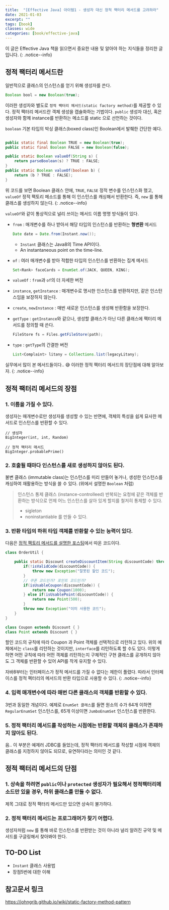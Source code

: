 ```yaml
---
title:  "[Effective Java] 아이템1 - 생성자 대신 정적 팩터리 메서드를 고려하라"
date: 2021-01-03
excerpt: ""
tags: [book]
classes: wide
categories: [book/effective-java]
---
```


이 글은 Effective Java 책을 읽으면서 중요한 내용 및 알아야 하는 지식들을 정리한 글입니다.
{: .notice--info}

## 정적 팩터리 메서드란

일반적으로 클래스의 인스턴스를 얻기 위해 생성자를 쓴다.
``` java
Boolean bool = new Boolean(true);
```
이러한 생성자와 별도로 `정적 팩터리 메서드(static factory method)`를 제공할 수 있다. 정적 팩터리 메서드란 객체 생성을 캡슐화하는 기법이다. `public` 생성자 대신, 혹은 생성자와 함께 instance를 반환하는 메소드를 static 으로 선언하는 것이다.

`boolean` 기본 타입의 박싱 클래스(boxed class)인 Boolean에서 발췌한 간단한 예다.
```java

public static final Boolean TRUE = new Boolean(true);
public static final Boolean FALSE = new Boolean(false);

public static Boolean valueOf(String s) {
    return parseBoolean(s) ? TRUE : FALSE;
}
public static Boolean valueOf(boolean b) {
    return (b ? TRUE : FALSE);
}
```

위 코드를 보면 Boolean 클래스 안에, `TRUE`, `FALSE` 정적 변수를 인스턴스화 했고, `valueOf` 정적 팩토리 메소드를 통해 이 인스턴스를 캐싱해서 반환한다. 즉, `new` 를 통해 클래스를 생성하지 않는다.
{: .notice--info}

`valueOf`와 같이 통상적으로 널리 쓰이는 메서드 이름 명명 방식들이 있다.

- `from` : 매개변수를 하나 받아서 해당 타입의 인스턴스를 반환하는 **형변환** 메서드
    ``` java
    Date date = Date.from(Instant.now());
    ```
    - `Instant` 클래스는 Java8의 Time API이다.
    - An instantaneous point on the time-line.

- `of` : 여러 매개변수를 받아 적합한 타입의 인스턴스를 반환하는 집계 메서드
    ``` java
    Set<Rank> faceCards = EnumSet.of(JACK, QUEEN, KING);
    ```

- `valueOf` : `from`과 `of`의 더 자세한 버전
- `instance`, `getInstance` : 매개변수로 명시한 인스턴스를 반환하지만, 같은 인스턴스임을 보장하지 않는다.
- `create`, `newInstance` : 매번 새로운 인스턴스를 생성해 반환함을 보장한다.
- `getType` : `getInstance`와 같으나, 생성할 클래스가 아닌 다른 클래스에 팩터리 메서드를 정의할 때 쓴다.
    ``` Java
    FileStore fs = Files.getFileStore(path);
    ```
- `type` : `getType`의 간결한 버전
    ``` java
    List<Complaint> litany = Collections.list(legacyLitany);
    ```

실무에서 많이 본 메서드들이다.. :sweat_smile: 이러한 정적 팩터리 메서드의 장단점에 대해 알아보자.
{: .notice--info}

## 정적 팩터리 메서드의 장점

### 1. 이름을 가질 수 있다.

생성자는 매개변수로만 생성자를 생성할 수 있는 반면에, 객체의 특성을 쉽게 묘사한 메서드로 인스턴스를 반환할 수 있다.

```
// 생성자
BigInteger(int, int, Random)

// 정적 팩터리 매서드
BigInteger.probablePrime()
```

### 2. 호출될 때마다 인스턴스를 새로 생성하지 않아도 된다.

불변 클래스 (immutable class)는 인스턴스를 미리 만들어 놓거나, 생성한 인스턴스를 캐싱하여 재활용하는 방식을 쓸 수 있다. (위에서 설명한 `Boolean` 처럼)

> 인스턴스 통제 클래스 (instance-controlleed)
반복되는 요청에 같은 객체를 반환하는 방식으로 언제 어느 인스턴스를 살아 있게 할지를 철저히 통제할 수 있다.
> - sigleton
> - noninstantiable 를 만들 수 있다.


### 3. 반환 타입의 하위 타입 객체를 반환할 수 있는 능력이 있다.

다음은 [정적 팩토리 메서드를 설명한 포스팅](https://johngrib.github.io/wiki/static-factory-method-pattern/)에서 따온 코드이다.

``` java
class OrderUtil {

    public static Discount createDiscountItem(String discountCode) throws Exception {
        if(!isValidCode(discountCode)) {
            throw new Exception("잘못된 할인 코드");
        }
        // 쿠폰 코드인가? 포인트 코드인가?
        if(isUsableCoupon(discountCode)) {
            return new Coupon(1000);
        } else if(isUsablePoint(discountCode)) {
            return new Point(500);
        }
        throw new Exception("이미 사용한 코드");
    }
}

class Coupon extends Discount { }
class Point extends Discount { }
```

할인 코드의 규칙에 따라 Coupon 과 Point 객체를 선택적으로 리턴하고 있다.
위의 예제에서는 `class`를 리턴하는 것이지만, `interface`를 리턴하도록 할 수도 있다. 이렇게 하면 어떤 규칙에 따라 어떤 객체를 리턴하는지 구체적인 구현 클래스를 공개하지 않아도 그 객체를 반환할 수 있어 API를 작게 유지할 수 있다.

자바8부터는 인터페이스가 정적 메서드를 가질 수 없다는 제한이 풀렸다. 따라서 인터페이스를 정적 펙터리의 메서드의 반환 타입으로 사용할 수 있다.
{: .notice--info}

### 4. 입력 매개변수에 따라 매번 다른 클래스의 객체를 반환할 수 있다.

3번과 동일한 개념이다. 예제로 `EnumSet 클래스`를 들면 원소의 수가 64개 이하면 `RegularEnumSet` 인스턴스를, 65개 이상이면 `JumboEnumSet` 인스턴스를 반환한다.

### 5. 정적 팩터리 메서드를 작성하는 시점에는 반환할 객체의 클래스가 존재하지 않아도 된다.

음.. 이 부분은 예제러 JDBC를 들었는데, 정적 팩터리 메서드를 작성할 시점에 객체의 클래스를 지정하지 않아도 되므로, 유연하다라는 의미인 것 같다.

## 정적 팩터리 메서드의 단점

### 1. 상속을 하려면 `public`이나 `protected` 생성자가 필요해서 정적팩터리메소드만 있을 경우, 하위 클래스를 만들 수 없다.

제목 그대로 정적 팩터리 메서드만 있으면 상속이 불가하다.

### 2. 정적 팩터리 메서드는 프로그래머가 찾기 어렵다.

생성자처럼 `new` 를 통해 바로 인스턴스를 반환받는 것이 아니라 널리 알려진 규약 및 메서드를 구글링해서 찾아봐야 한다.

## TO-DO List
- `Instant` 클래스 사용법
- 장점5번에 대한 이해

## 참고문서 링크
https://johngrib.github.io/wiki/static-factory-method-pattern
